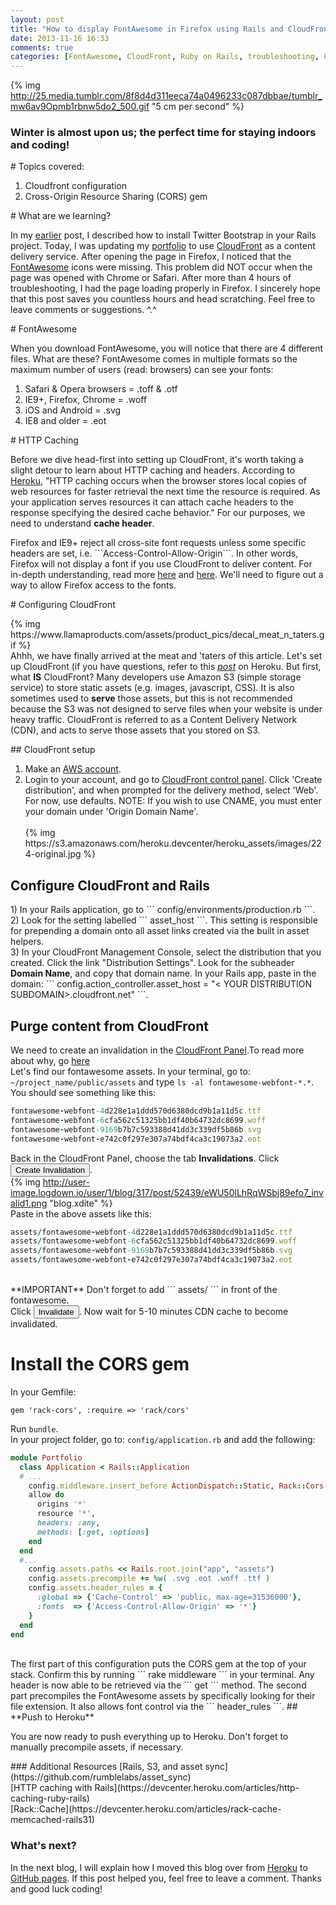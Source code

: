 ```yaml
---
layout: post
title: "How to display FontAwesome in Firefox using Rails and CloudFront"
date: 2013-11-16 16:33
comments: true
categories: [FontAwesome, CloudFront, Ruby on Rails, troubleshooting, Firefox]
---
```

{% img http://25.media.tumblr.com/8f8d4d311eeca74a0496233c087dbbae/tumblr_mw6av9Opmb1rbnw5do2_500.gif "5 cm per second" %}

<h3> Winter is almost upon us; the perfect time for staying indoors and coding!</h3>
# Topics covered:
<ol>
  <li>Cloudfront configuration</li>
  <li>Cross-Origin Resource Sharing (CORS) gem</li>
</ol>
# What are we learning?
<p>
  In my <a href="https://derikulous.github.io/year/11/03/installing-twitter-bootstrap/"> earlier</a> post, I described how to install Twitter Bootstrap in your Rails project. Today, I was updating my <a href="http://www.derikstrattan.com/">portfolio</a> to use <a href="http://aws.amazon.com/cloudfront/"> CloudFront</a> as a content delivery service. After opening the page in Firefox, I noticed that the <a href="http://fontawesome.io/"> FontAwesome</a> icons were missing. This problem did NOT occur when the page was opened with Chrome or Safari. After more than 4 hours of troubleshooting, I had the page loading properly in Firefox. I sincerely hope that this post saves you countless hours and head scratching. Feel free to leave comments or suggestions. ^.^
</p>
# FontAwesome
<p>
  When you download FontAwesome, you will notice that there are 4 different files. What are these? FontAwesome comes in multiple formats so the maximum number of users (read: browsers) can see your fonts:
  <ol>
    <li>Safari & Opera browsers = .toff & .otf</li>
    <li>IE9+, Firefox, Chrome = .woff</li>
    <li>iOS and Android = .svg</li>
    <li>IE8 and older = .eot</li>
  </ol>
</p>
# HTTP Caching
<p>
  Before we dive head-first into setting up CloudFront, it's worth taking a slight detour to learn about HTTP caching and headers. According to <a href="https://devcenter.heroku.com/articles/increasing-application-performance-with-http-cache-headers"> Heroku</a>, "HTTP caching occurs when the browser stores local copies of web resources for faster retrieval the next time the resource is required. As your application serves resources it can attach cache headers to the response specifying the desired cache behavior." For our purposes, we need to understand <b>cache header</b>.
</p>
<p>
  Firefox and IE9+ reject all cross-site font requests unless some specific headers are set, i.e. ```Access-Control-Allow-Origin```. In other words, Firefox will not display a font if you use CloudFront to deliver content. For in-depth understanding, read more <a href="http://www.bryandragon.com/articles/rails-asset-pipeline-cdns-and-serving-cross-domain-fonts/">here</a> and <a href="http://stackoverflow.com/questions/11261805/rails-3-font-face-failing-in-production-with-firefox">here</a>. We'll need to figure out a way to allow Firefox access to the fonts.
</p>
# Configuring CloudFront
<p>
  {% img https://www.llamaproducts.com/assets/product_pics/decal_meat_n_taters.gif %} <br> Ahhh, we have finally arrived at the meat and 'taters of this article. Let's set up CloudFront (if you have questions, refer to this <a href="https://devcenter.heroku.com/articles/using-amazon-cloudfront-cdn-with-rails#testing"><i>post</i></a> on Heroku. But first, what <b>IS</b> CloudFront? Many developers use Amazon S3 (simple storage service) to store static assets (e.g. images, javascript, CSS). It is also sometimes used to <b>serve</b> those assets, but this is not recommended because the S3 was not designed to serve files when your website is under heavy traffic. CloudFront is referred to as a Content Delivery Network (CDN), and acts to serve those assets that you stored on S3.
</p>
## CloudFront setup
<p>
  <ol>
    <li>Make an <a href="http://aws.amazon.com">AWS account</a>.</li>
    <li>Login to your account, and go to <a href="https://console.aws.amazon.com/cloudfront/home">CloudFront control panel</a>. Click 'Create distribution', and when prompted for the delivery method, select 'Web'. For now, use defaults. NOTE: If you wish to use CNAME, you must enter your domain under 'Origin Domain Name'. </li><br> {% img https://s3.amazonaws.com/heroku.devcenter/heroku_assets/images/224-original.jpg %}
  </ol>
</p>

## Configure CloudFront and Rails
<p>
  1) In your Rails application, go to ``` config/environments/production.rb ```.<br>
  2) Look for the setting labelled ``` asset_host ```. This setting is responsible for prepending a domain onto all asset links created via the built in asset helpers.<br>
  3) In your CloudFront Management Console, select the distribution that you created. Click the link "Distribution Settings". Look for the subheader <b>Domain Name</b>, and copy that domain name. In your Rails app, paste in the domain: ``` config.action_controller.asset_host = "< YOUR DISTRIBUTION SUBDOMAIN>.cloudfront.net" ```.
</p>

## Purge content from CloudFront
We need to create an invalidation in the [CloudFront Panel](https://console.aws.amazon.com/cloudfront/home).To read more about why, go [here](http://www.red-team-design.com/firefox-doesnt-allow-cross-domain-fonts-by-default) <br>
Let's find our fontawesome assets. In your terminal, go to: ``` ~/project_name/public/assets ``` and type ``` ls -al fontawesome-webfont-*.* ```. You should see something like this:
``` ruby public/assets
fontawesome-webfont-4d228e1a1ddd570d6380dcd9b1a11d5c.ttf
fontawesome-webfont-6cfa562c51325bb1df40b64732dc8699.woff
fontawesome-webfont-9169b7b7c593388d41dd3c339df5b86b.svg
fontawesome-webfont-e742c0f297e307a74bdf4ca3c19073a2.eot
```

Back in the CloudFront Panel, choose the tab **Invalidations**. Click <button>Create Invalidation</button>.
<br>
{% img http://user-image.logdown.io/user/1/blog/317/post/52439/eWU50lLhRqWSbj89efo7_invalid1.png "blog.xdite" %}
<br>
Paste in the above assets like this:
``` ruby
assets/fontawesome-webfont-4d228e1a1ddd570d6380dcd9b1a11d5c.ttf
assets/fontawesome-webfont-6cfa562c51325bb1df40b64732dc8699.woff
assets/fontawesome-webfont-9169b7b7c593388d41dd3c339df5b86b.svg
assets/fontawesome-webfont-e742c0f297e307a74bdf4ca3c19073a2.eot
```
<br>
**IMPORTANT** Don't forget to add ``` assets/ ``` in front of the fontawesome.
<br>
Click <button>Invalidate</button>. Now wait for 5-10 minutes CDN cache to become invalidated.

# Install the CORS gem
In your Gemfile:
```
gem 'rack-cors', :require => 'rack/cors'
```
Run ``` bundle ```.
<br>
In your project folder, go to: ``` config/application.rb ``` and add the following:
<br>
``` ruby config/application.rb
module Portfolio
  class Application < Rails::Application
  # ...
    config.middleware.insert_before ActionDispatch::Static, Rack::Cors do
    allow do
      origins '*'
      resource '*',
      headers: :any,
      methods: [:get, :options]
    end
  end
  #...
    config.assets.paths << Rails.root.join("app", "assets")
    config.assets.precompile += %w( .svg .eot .woff .ttf )
    config.assets.header_rules = {
      :global => {'Cache-Control' => 'public, max-age=31536000'},
      :fonts  => {'Access-Control-Allow-Origin' => '*'}
    }
  end
end
```
<br>
The first part of this configuration puts the CORS gem at the top of your stack. Confirm this by running ``` rake middleware ``` in your terminal. Any header is now able to be retrieved via the ``` get ``` method. The second part precompiles the FontAwesome assets by specifically looking for their file extension. It also allows font control via the ``` header_rules ```.
## **Push to Heroku**
<p>
You are now ready to push everything up to Heroku. Don't forget to manually precompile assets, if necessary.
</p>
### Additional Resources
[Rails, S3, and asset sync](https://github.com/rumblelabs/asset_sync)<br>
[HTTP caching with Rails](https://devcenter.heroku.com/articles/http-caching-ruby-rails)<br>
[Rack::Cache](https://devcenter.heroku.com/articles/rack-cache-memcached-rails31)

<h3> What's next?</h3>
  In the next blog, I will explain how I moved this blog over from <a href="https://www.heroku.com/">Heroku</a> to <a href="http://pages.github.com/">GitHub pages</a>. If this post helped you, feel free to leave a comment. Thanks and good luck coding!
